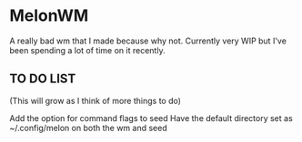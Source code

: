 # MelonWM
A really bad wm that I made because why not.
Currently very WIP but I've been spending a lot of time on it recently.

## TO DO LIST 
(This will grow as I think of more things to do)

Add the option for command flags to seed
Have the default directory set as ~/.config/melon on both the wm and seed
